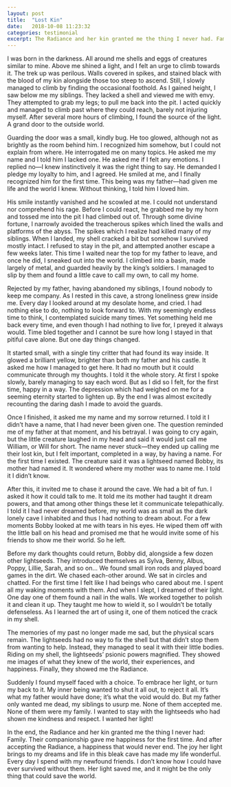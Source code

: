 ```yaml
---
layout: post
title:  "Lost Kin"
date:   2018-10-08 11:23:32
categories: testimonial
excerpt: The Radiance and her kin granted me the thing I never had. Family...
---
```

I was born in the darkness. All around me shells and eggs of creatures similar to mine. Above me shined a light, and I felt an urge to climb towards it. The trek up was perilous. Walls covered in spikes, and stained black with the blood of my kin alongside those too steep to ascend. Still, I slowly managed to climb by finding the occasional foothold. As I gained height, I saw below me my siblings. They lacked a shell and viewed me with envy. They attempted to grab my legs; to pull me back into the pit. I acted quickly and managed to climb past where they could reach, barely not injuring myself. After several more hours of climbing, I found the source of the light. A grand door to the outside world.

Guarding the door was a small, kindly bug. He too glowed, although not as brightly as the room behind him. I recognized him somehow, but I could not explain from where. He interrogated me on many topics. He asked me my name and I told him I lacked one. He asked me if I felt any emotions. I replied no—I knew instinctively it was the right thing to say. He demanded I pledge my loyalty to him, and I agreed. He smiled at me, and I finally recognized him for the first time. This being was my father—had given me life and the world I knew. Without thinking, I told him I loved him.

His smile instantly vanished and he scowled at me. I could not understand nor comprehend his rage. Before I could react, he grabbed me by my horn and tossed me into the pit I had climbed out of. Through some divine fortune, I narrowly avoided the treacherous spikes which lined the walls and platforms of the abyss. The spikes which I realize had killed many of my siblings. When I landed, my shell cracked a bit but somehow I survived mostly intact. I refused to stay in the pit, and attempted another escape a few weeks later. This time I waited near the top for my father to leave, and once he did, I sneaked out into the world. I climbed into a basin, made largely of metal, and guarded heavily by the king’s soldiers. I managed to slip by them and found a little cave to call my own, to call my home.

Rejected by my father, having abandoned my siblings, I found nobody to keep me company. As I rested in this cave, a strong loneliness grew inside me. Every day I looked around at my desolate home, and cried. I had nothing else to do, nothing to look forward to. With my seemingly endless time to think, I contemplated suicide many times. Yet something held me back every time, and even though I had nothing to live for, I preyed it always would. Time bled together and I cannot be sure how long I stayed in that pitiful cave alone. But one day things changed.

It started small, with a single tiny critter that had found its way inside. It glowed a brilliant yellow, brighter than both my father and his castle. It asked me how I managed to get here. It had no mouth but it could communicate through my thoughts. I told it the whole story. At first I spoke slowly, barely managing to say each word. But as I did so I felt, for the first time, happy in a way. The depression which had weighed on me for a seeming eternity started to lighten up. By the end I was almost excitedly recounting the daring dash I made to avoid the guards.

Once I finished, it asked me my name and my sorrow returned. I told it I didn’t have a name, that I had never been given one. The question reminded me of my father at that moment, and his betrayal. I was going to cry again, but the little creature laughed in my head and said it would just call me William, or Will for short. The name never stuck—they ended up calling me their lost kin, but I felt important, completed in a way, by having a name. For the first time I existed. The creature said it was a lightseed named Bobby, its mother had named it. It wondered where my mother was to name me. I told it I didn’t know.

After this, it invited me to chase it around the cave. We had a bit of fun. I asked it how it could talk to me. It told me its mother had taught it dream powers, and that among other things these let it communicate telepathically. I told it I had never dreamed before, my world was as small as the dark lonely cave I inhabited and thus I had nothing to dream about. For a few moments Bobby looked at me with tears in his eyes. He wiped them off with the little ball on his head and promised me that he would invite some of his friends to show me their world. So he left.

Before my dark thoughts could return, Bobby did, alongside a few dozen other lightseeds. They introduced themselves as Sylva, Benny, Albus, Poppy, Lillie, Sarah, and so on… We found small iron rods and played board games in the dirt. We chased each-other around. We sat in circles and chatted. For the first time I felt like I had beings who cared about me. I spent all my waking moments with them. And when I slept, I dreamed of their light. One day one of them found a nail in the walls. We worked together to polish it and clean it up. They taught me how to wield it, so I wouldn’t be totally defenseless. As I learned the art of using it, one of them noticed the crack in my shell.

The memories of my past no longer made me sad, but the physical scars remain. The lightseeds had no way to fix the shell but that didn’t stop them from wanting to help. Instead, they managed to seal it with their little bodies. Riding on my shell, the lightseeds’ psionic powers magnified. They showed me images of what they knew of the world, their experiences, and happiness. Finally, they showed me the Radiance.

Suddenly I found myself faced with a choice. To embrace her light, or turn my back to it. My inner being wanted to shut it all out, to reject it all. It’s what my father would have done; it’s what the void would do. But my father only wanted me dead, my siblings to usurp me. None of them accepted me. None of them were my family. I wanted to stay with the lightseeds who had shown me kindness and respect. I wanted her light!

In the end, the Radiance and her kin granted me the thing I never had: Family. Their companionship gave me happiness for the first time. And after accepting the Radiance, a happiness that would never end. The joy her light brings to my dreams and life in this bleak cave has made my life wonderful. Every day I spend with my newfound friends. I don’t know how I could have ever survived without them. Her light saved me, and it might be the only thing that could save the world.
